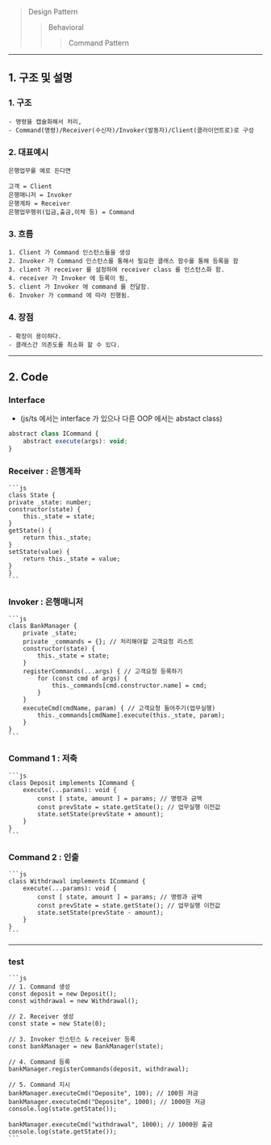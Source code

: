 >Design Pattern
>>Behavioral 
>>> Command Pattern

<hr/>

## 1. 구조 및 설명

### 1. 구조

    - 명령을 캡슐화해서 처리,
    - Command(명령)/Receiver(수신자)/Invoker(발동자)/Client(클라이언트로)로 구성

### 2. 대표예시

    은행업무를 예로 든다면

    고객 = Client
    은행매니저 = Invoker
    은행계좌 = Receiver
    은행업무행위(입금,출금,이체 등) = Command

### 3. 흐름

    1. Client 가 Command 인스턴스들을 생성
    2. Invoker 가 Command 인스턴스를 통해서 필요한 클래스 함수를 통해 등록을 함
    3. client 가 receiver 를 설정하여 receiver class 를 인스턴스화 함.
    4. receiver 가 Invoker 에 등록이 됨,
    5. client 가 Invoker 에 command 를 전달함. 
    6. Invoker 가 command 에 따라 진행됨.

### 4. 장점

    - 확장이 용이하다.
    - 클래스간 의존도를 최소화 할 수 있다.


<hr/>

## 2. Code

### Interface 
- (js/ts 에서는 interface 가 있으나 다른 OOP 에서는 abstact class)

```js
abstract class ICommand {
    abstract execute(args): void;
}
```

### Receiver : 은행계좌
    ```js
    class State {
    private _state: number;
    constructor(state) {
        this._state = state;
    }
    getState() {
        return this._state;
    }
    setState(value) {
        return this._state = value;
    }
    }
    ```

### Invoker : 은행매니저
    ```js
    class BankManager {
        private _state;
        private _commands = {}; // 처리해야할 고객요청 리스트
        constructor(state) {
            this._state = state;
        }
        registerCommands(...args) { // 고객요청 등록하기
            for (const cmd of args) {
                this._commands[cmd.constructor.name] = cmd;
            }
        }
        executeCmd(cmdName, param) { // 고객요청 들어주기(업무실행)
            this._commands[cmdName].execute(this._state, param);
        }
    }
    ```

### Command 1 : 저축
    ```js
    class Deposit implements ICommand {
        execute(...params): void {
            const [ state, amount ] = params; // 명령과 금액
            const prevState = state.getState(); // 업무실행 이전값
            state.setState(prevState + amount);
        }
    }
    ```

### Command 2 : 인출 
    ```js
    class Withdrawal implements ICommand {
        execute(...params): void {
            const [ state, amount ] = params; // 명령과 금액
            const prevState = state.getState(); // 업무실행 이전값
            state.setState(prevState - amount);
        }
    }
    ```

<hr/>

### test
    ```js
    // 1. Command 생성
    const deposit = new Deposit();
    const withdrawal = new Withdrawal();

    // 2. Receiver 생성
    const state = new State(0);

    // 3. Invoker 인스턴스 & receiver 등록
    const bankManager = new BankManager(state);

    // 4. Command 등록
    bankManager.registerCommands(deposit, withdrawal);

    // 5. Command 지시
    bankManager.executeCmd("Deposite", 100); // 100원 저금
    bankManager.executeCmd("Deposite", 1000); // 1000원 저금
    console.log(state.getState());

    bankManager.executeCmd("withdrawal", 1000); // 1000원 출금
    console.log(state.getState());
    ```
